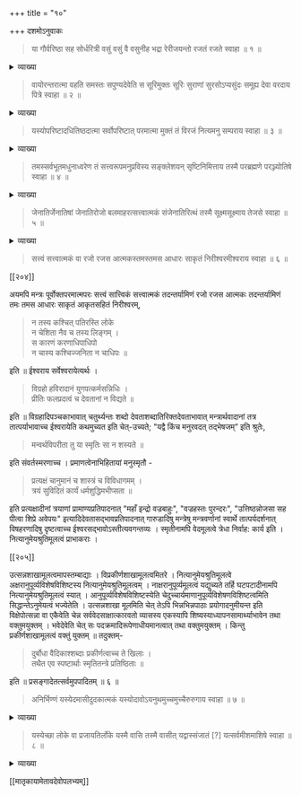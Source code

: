 +++
title = "१०"

+++
दशमोऽनुवाकः 

> या गौर्वरिष्ठा सह सोर्धरित्री वसुं वसुं वै वसुनीह भद्रा 
रेरीजयन्तो रजतं रजते स्वाहा ॥ १ ॥ 

<details><summary>व्याख्या</summary>

या गौः वरिष्ठा धरित्री विश्वंभरा वरिष्ठा या गौः भूत्वा वसुं व्रीहियवादिकं वसुं द्रव्यादिकं वसुनीह भूलोके तत्तज्जात्यानुसारेण दुग्ध्वा 
 
[[१९६]]

जङ्गमाजङ्गमादिकं च परमात्मना सह सोर्भद्रा शोभनानां कारणभूता बिभर्ति रेरीजयन्तो दीप्तिमन्तो लोकस्थान् रजतं रजोयुक्तं यत्किंचिद्वस्तुजातं रजते दीप्तिं कुर्वते तुभ्यम् ॥ १ ॥

</details>

> वायोरन्तरात्मा वहति समस्तः सपुण्यदेवेति स सूरिमुक्तः सूरिः सुराणां सुरसोऽप्यसुंदः समूह्य देवा वरदाय पित्रे स्वाहा ॥ २ ॥

<details><summary>व्याख्या</summary>

अयं मन्त्रः सुदर्शनपरः । वायोरन्तस्य सुदर्शनस्य वायोर्गतिः अन्तरात्मा बुद्धिरूपः चलस्वरूपमत्यन्तमन्तरितानलम् । 

> चक्रस्वरूपं च मनो धत्ते विष्णुः करे स्थितम् ॥ 

इति ॥ 
समस्तः - 

> विष्णोरपररूपत्वात्सर्वं विष्णुवदाचरेत् ॥ 

इति ॥ 
सर्वस्वरूपी वहति भगवता मनसि यत्किंचिच्चिन्तितं तत्सर्वं प्रापयति स सुदर्शनः सूरिमुक्तः भगवता राक्षसवधादिकं प्रति मुक्तः तद्वधप्रयुक्तदोषाभावात् । सपुण्यदेवेति सर्वत्रापि प्रसिद्धः । सुराणां सूरिः पूज्यः सुरसः हत्त्यादिदोषदुष्टस्य लोके त्याज्यताप्रतिपादनात् तद्दोषाभावात्सुरसः । यद्वा रुद्रनिवासभूतत्वाद्वा असुंदः सुन्द दाहे [?] इति प्रतिसंहारकः । यद्वा प्राणदः अनध्यायेष्वधीयानास्ते चक्रेण हताः प्रणष्टा इति चरणव्यूहैश्छन्दोगानां शिखाग्रहणमात्रेण प्राणदः समूह्य देवा य एवंरूपं सुदर्शनं समूह्य सम्यक् धृत्वा देवाय वरदाय रुद्रस्य वरदायेत्यर्थः । पित्रे "नारायणाद्रुद्रो जायते" इत्यादिश्रुतिभ्यः रुद्रस्य पित्रे रक्षकाय ॥ 
ननु जगत्संहारकस्य कथं सुदर्शने वास उपपद्यत इति चेत् उच्यते । वेङ्कटगिरिमाहात्म्ये — 

> कथं सूर्ये परित्यज्य प्रभाऽन्यस्य भविष्यति ।  
एवं श्रीकौस्तुभं चक्रं शार्ङ्गं शङ्खं तथैव च ॥ 
> 
> [[१९७]]
>
> एवमादीनि वस्तूनि नित्यसिद्धानि शङ्कर ।  
नैतेषां च परित्यागे नान्यस्तेषां व्यपाश्रयः ॥  
अशक्यमिदमत्यर्थमित्याह प्रमथाधिपम् ।  
स चाह चान्वेतु वक्ष्ये तथैवास्तु यथेप्सितम् ॥ 

तत्रैव - 

> अन्तरात्मा हि सर्वेषां स्तौति नारायणं प्रभुम् ।  
तदशक्यं महच्चक्रं विष्णोरन्यस्य कस्यचित् ॥  
शुद्धसत्त्वस्य तद्विष्णोः सर्वेशस्य मया वपुः ।  
साक्षात्स्पृष्टो महान् भीतस्तमोगुणसमाश्रयः ॥  
यस्तत्त्वं च मया विष्णो दिव्यमङ्गलविग्रह ।  
त्वामेव तदहं नित्यं विष्णोर्नित्यानपायिनम् ॥  
अनुप्रविश्य त्वद्देहे वसिष्यामि सुदर्शन ।  
ननु यद्वैष्णवं तेजः शाणितं विश्वकर्मणा ॥  
जाज्वल्यमानमपतत्तद्भूमौ मुनिसत्तम ।  
तेन चक्रं महाविष्णोः शिबिकामप्यकल्पयत् ॥  
दैत्यः पञ्चजनो नाम प्रभुर्जलभरस्तथा ।  
तस्यास्थिप्रभवं शङ्खमादाय पुरुषोत्तमः ॥ 

इति ॥ 
अनुशासनिके उमा - 

> बहूनामायुधानां तु पिनाकं धर्तुमिच्छसि ।  
किमर्थं देवदेवेश तन्मे शंसितुमर्हसि ॥ 

महेश्वरः - 

> शस्त्रग्रहं ते वक्ष्यामि शृणु धर्मं शुचिस्मिते ।  
युगान्तरे महादेवि कण्वनामा महामुनिः ॥ 
> 
> [[१९८]]
> 
> सेहे तीव्रां तपश्चर्यां कर्तुमेवोभयोः प्रियम् ।   
महाविष्णोश्च या माऽस्ति तां मायां प्रकृतिं विदुः ॥  
लोकयात्रा विना तां तु नैति श्रीः सा स्मृता बुधैः ।  
तस्याः श्रियाः स्त्रियोऽभिन्नाः पूर्षाश्च पुरुषोत्तमात् ॥  
तस्मात्तया श्रिया सार्धं पूजयेत्पुरुषोत्तमम् ।  
संसारचक्रयत्नाभ्यां निजं ते स्यात्सुदर्शनम् ॥  
हंसाख्यं चेतनारूपं सर्वप्राणिहृदि स्थितम् ।  
तच्छङ्खरूपो देवश्च पाञ्चजन्याख्य उच्यते ॥  
पञ्चभूतात्मको ह्यस्य सर्ववेदमयोऽक्षरः ।  
छन्दोमयाभ्यां पक्षाभ्यां युक्तः पक्षिगणेश्वरः ॥  
गरुडो वाहनं चापि विष्णोर्देवस्य कीर्तितः ।  
पृथिवीवायुसंयोगश्चापः शार्ङ्गं हरेः स्मृतः ॥  
तेजो वायुमयो ह्यस्य नाम्ना संशरणाच्छरः ।  
विद्याविद्याशरैर्युक्ते अक्षये ते महेषुधी ॥  
लोकालोकाचलः प्रोक्तो विद्योताख्यं तु खेटकम् ।  
कृतान्तो नन्दकः खड्गं सर्वप्राणिहृदि स्थितम् ॥  
या दण्डनीतिः सा ख्याता गदा कौमोदकी हरेः ।  
सर्वार्थेषु जयो ह्यस्य स त्वजागरता स्थिता ॥  
सर्वबन्धुषु यद्बद्धं प्रेमपाशं परस्परम् ।  
दृढं भ्रातृसमाख्यं तत्त्वाशुसर्वार्थसंगतम् ॥  
सर्वप्राणिषु या शक्तिः शक्तिर्विद्युन्निभा मता ।  
मर्यादा यदधोलोके भेरी सा तु महारवा ॥ 
> 
> [[१९९]] 
>
> संसारभित्तिर्यो देहो लीलाख्यः स हरेर्द्विजाः ।  
यन्मनः शीघ्रगं तस्य स रथः कामगो मतः ॥  
यो वायुर्वाति सोऽश्वस्तु पुण्डरीकपदाह्वयः ।  
इत्येवं ब्रह्मणा चोक्तं तस्माद्देवि श्रिया सह ॥  
आत्मानमस्य जगतो निर्लेपमगुणोऽमलम् ।  
बिभर्ति कौस्तुभमणिस्वरूपं भगवान् हरिः ॥  
श्रीवत्ससंस्थानधरमनन्तेन समाश्रितम् ।  
प्रधानं बुद्धिरप्यास्ते गदारूपेण माधवे ॥  
भूतादिमिन्द्रियादींश्च द्विधा वै परमीश्वरः ।  
बिभर्ति शङ्खरूपेण शार्ङ्गरूपेण च स्थितम् ॥  
चलस्वरूपमत्यन्तं जपेनान्तरितानिलम् ।  
चक्रस्वरूपं च मनो धत्ते विष्णुःकरे स्थितम् ॥  
पञ्चरत्ने तु या माता वैजयन्ती गदाभृतः ।  
सा भूतहेतुसङ्घातभूता माता च वै द्विज ॥  
यानीन्द्रियाण्यशेषेण बुद्धिकर्मात्मकानि वै ।  
शराणि यान्यशेषेण तानि धत्ते जनार्दनः ॥  
बिभर्ति यच्चासिरत्नमच्युतोऽत्यन्तनिर्मलम् ।  
विद्यामयं नु तज्ज्ञानमविद्याचर्मसंस्थितम् ॥  
भूतानि च हृषीकेशो धत्ते सर्वेन्द्रियाणि च ।  
विद्याविद्ये च मैत्रेय सर्वमेतत्समाश्रितम् ॥  
अस्त्रभूषणसंस्थानस्वरूपं रूपवर्जितम् ।  
बिभर्ति मायारूपोऽसौ श्रेयसे भगवान् हरिः ॥  
सविकारं प्रधानं च पुमान् स्वं चाखिलं जगत् ।  
बिभर्ति पुण्डरीकाक्षस्तदेवं परमेश्वरः ॥ 

इति ॥ 

[[२००]]

एवं स्वतः सिद्धानामकृतकानां शङ्खादीनामन्येन धर्तुमशक्यत्वात् योगेन पाञ्चजन्यत्वादिशब्दवाच्यत्वाभावात् रूढ्या पाञ्चजन्यत्वादिकमुपपन्नं ब्रह्मणा कल्पितं शार्ङ्गमिति नाम । एवमन्येषामप्राकृतानां पाञ्चजन्यादिकं परमात्मन एव । अवतारादिष्वन्यत् अप्राकृतं वाचकवृत्तिप्रभृतिर्वा । कल्पितानि शङ्खादीनि ॥ २ ॥

</details>

> यस्योपरिष्टादधितिष्ठदात्मा सर्वोपरिष्टात् परमात्मा मुक्तं 
तं विरजं नित्यमनु सम्पराय स्वाहा ॥ ३ ॥

<details><summary>व्याख्या</summary>

यस्य बद्धस्य उपरिष्टात् बद्धापेक्षया मुक्तपरमसर्वोपरिष्टादधितिष्ठदात्मा बद्धमुक्तनित्यापेक्षया परमात्मा तं विरजं बद्धापेक्षया मुक्तं विरजम् अपहतपाप्मत्वादिगुणविशिष्टं मुक्तापेक्षया नित्यम् अनु साकल्येन सम्पराय उत्कृष्टाय यद्वा प्रकृत्यपेक्षया बद्धायेत्यादि ॥ ३ ॥ 

</details>

> तमस्सर्वभूतमधुनाध्वरेण तं सत्त्वरूपमनुप्रविस्य सङ्क्लेशयन् सृष्टिनिमित्ताय तस्मै परब्रह्मणे परञ्ज्योतिषे स्वाहा ॥ ४ ॥

<details><summary>व्याख्या</summary>

> नासदासीन्नो सदासीत्तदानीम् । नासीद्रजो नो व्योमापरो यत् । किमावरीवः कुहकस्य शर्मन् । अम्भः किमासीद्गहनं गभीरम् । न मृत्युरमृतं तर्हि न । रात्रिया अह्न आसीत् प्रकेतः । आनीदवात‍ँ स्वधया तदेकम् । तस्माद्धान्यं न परः किंच नास । तम आसीत् तमसा गूढमग्रे प्रकेतम् 

इति । जाबालोपनिषदि — 

> ओं तदाहुः । किं तदासीत् । तस्मै स होवाच । न सन्नासन्न सदसदिति तस्मात्तमः स जायते तमसो भूतादिराकाशमाकाशाद्वायुः वायोरभिः अग्नेरापः अद्भ्यः पृथिवी तदण्डं समभवत् । तद्वत्संवत्सरमात्रमुषित्वा द्विधाऽकरोत् । अधस्तात् भूमिरुपरिष्टादाकाशं मध्ये पुरुषो दिव्यः । सहस्रशीर्षा पुरुषः । सहस्राक्षः सहस्रपात् सहस्रबाहुः 
 
[[२०२]]

इति सर्वे तमोभूतं सृष्टेः प्रागा मनोस्तु सत्त्वरूपं सहस्रशीर्षेत्यादिरूपं प्रजासृष्टिनिमित्ताय सृष्ट्यर्थम् । 
श्रीविष्णुपुराणे — 

> प्रकृतिं पुरुषं चैव प्रविश्य स्वेच्छया हरिः ।  
क्षोभयामास सम्प्राप्ते सर्गकाले व्ययः स्वयम् ॥  
प्रकृतिं पुरुषं चैव विध्यनादी उभावपि ।  
मम योनिर्महद्ब्रह्म तस्मिन् गर्भं दधाम्यहम् ।  
सम्भवः सर्वभूतानां ततो भवति भारत ॥ 

एवमुक्तप्रकारेण अनुप्रविश्य प्रकृतिपुरुषौ शंक्लेशयन् सृष्टिमकरोत् । कथमिति चेत् सहस्रबाहुरिति सोऽग्रे भूतानां मृत्युमसृजत् । त्र्यक्षं त्रिपादं खण्डपरशुमजीजनत् । तस्य ब्रह्माभिपेदे स ब्रह्माणमेव विवेश । स मानसात् सप्त पुत्रानसृजत् । ते ह विराजं सप्तमानसानसृजन् प्रजापतयः 

>  ब्राह्मणोऽस्य मुखमासीत् । बाहू राजन्यः कृतः । ऊरू तदस्य यद्वैश्यः । पद्भ्याँ शूद्रो अजायत । चन्द्रमा मनसो जातः । चक्षोः सूर्यो अजायत,

> श्रोत्राद्वायुश्च प्राणश्च हृदयात् इदं जायते अपानान्निषादा यक्षराक्षसगन्धर्वा अप्सरोभ्यः पर्वतो लोमभ्यः ओषधिवनस्पतयो ललाटात् क्रोधजो रुद्रो जायते । तस्यैतस्य महतो भूतस्य निःश्वसितमेतद्यदृग्वेदो यजुर्वेदस्सामवेदोऽथर्वणवेदः शिक्षा कल्पो व्याकरणं छन्दो निरुक्तं ज्योतिषं न्यायो मीमांसा धर्मशास्त्राणि व्याख्यानान्युपव्याख्यानानि सर्वाणि च भूतानि हिरण्यज्योतिर्यस्मिन्नयमात्मा धीयन्ते भुवनानि विश्वा आत्मानं द्विधाऽकरोत् । अर्धेन स्त्री अर्धेन पुरुषो देवो भूत्वा देवानसृजत् ऋषिर्भूत्वा ऋषीन् यक्षराक्षसगन्धर्वान् ग्राम्यानारण्यांश्च पशूनसृजत् । इतरा गा इतरोऽनडुह इतरा बडबा इतरोऽश्वतरान् इतरा गर्दभीः इतरो गर्दभान् इतरा विश्वभरीरितरो विश्वम्भरान् 

इति एवं सृष्टवान् ।

[[२०२]]

अयं परमात्मा क इत्याकाङ्क्षायां तस्मै परब्रह्मणे परञ्ज्योतिष इति पुरुषनारायणपरंब्रह्मपरंतत्त्वपरंज्योतिःपरमात्मादिशब्दवाच्यो नारायण एवेति ज्ञापयितुं परब्रह्मणे परंज्योतिष इत्युक्तम् । परब्रह्मग्रहणात् सर्वमपि गृहीतं भवति । 
किञ्च - 

> तमीश्वराणां परमं महेश्वरं तं देवतानां परमं च दैवतम् ।  
पतिं पतीनां परमं परस्ताद्विदाम देवं भुवनेशमीड्यम् ॥  
न तस्य कार्ये करणं च विद्यते न तत्समश्चाभ्यधिकश्च दृश्यते ।  
परास्य शक्तिर्विविधैव श्रूयते स्वाभाविकी ज्ञानबलक्रिया च ॥ 

इत्यादि । किंच – “यतो वा इमानि भूतानि जायन्ते" इत्यादि । जगत्कारणं ब्रह्मेत्युक्तं जगत्कारणत्वात् विष्ण्वादिमूर्तीनां मूलभूतानां षट्कोशषडूर्मिलेशाभावात् । 

> न भूतसङ्घसंस्थानं देवस्य परमात्मनः ।  
न तस्य प्राकृता मूर्तिर्मांसमेदोऽस्थिसम्मिता ।  
सर्वभूतमयं देहं त्रैलोक्ये सर्वजन्तुषु ॥ 

इत्यप्राकृतत्वात्  "ऋतँ सत्यं परं ब्रह्म" इत्यादिपरब्रह्मस्वरूपप्रतिपादनात् पादादर्धात् त्रिपादात् देवेषु क्रमेणादिमूर्तिश्च मूर्त्या क्रमेण विष्णुं महाविष्णुं सदाविष्णुं व्यापिनारायण इति चतुर्मूर्तयो भवन्तीति मरीच्यादिभिः प्रतिपादितत्वात् "तमीश्वराणां परमं महेश्वरम्" इत्युक्तत्वाच्च । "ऋतमग्निर्वा ऋतमसावादित्यम्" "अग्निस्सर्वा देवताः", "असावादित्यो ब्रह्म" इति समस्तकल्याणगुणाभिप्रायेण ऋतं सत्यमित्युक्तं "पूर्णत्वात् पुरुषः" इति पादनारायणादिषु पूर्णत्वाभावात्पूर्णत्वाद्व्यापिनारायणस्य । 

> परशब्देन च व्यापी नारायण इतीरितः ।  
नारशब्देन जीवानां समूहः प्रोच्यते बुधैः ॥ 
> 
> [[२०३]]
>
> तेषामयनभूतत्वान्नारायण इहोच्यते ।  
नरसम्बन्धिनो नारा नरश्च पुरुषोत्तमः ॥  
नाम्यत्यखिलविज्ञानं नाशयत्यखिलं तमः ।  
नरिष्यति च सर्वत्र नरस्तस्मात्सनातनः ॥  
नरसम्बन्धिनः सर्वे चेतनाचेतनात्मकाः ।  
नृगन्तव्यतया नारा भार्या पोष्यतया नराः ॥

तथा- 

> नियाम्यत्वेन सृज्यत्वप्रवेशभरणैस्तथा ।  
अयं ते निहितो नारात् व्याप्नोति क्रिययाऽखिलम् ॥  
नाराश्चाप्ययनं तस्य तस्मै भावनिरूपणात् ।  
नराणामयनं वासश्चेतनस्यायनं सदा ।  
परमा च गतिस्तेषां नराणामात्मना स्थितिः ॥

व्यापिनारायणपरत्वाभिप्रायेण तस्मै परब्रह्मणे इत्युक्तम् ॥ ४ ॥

</details>

> जेनातिर्जेनातिषां जेनातिरोजो बलमाहरत्सत्त्वात्मकं संजेनातिरित्थं तस्मै सूक्ष्मसूक्ष्माय तेजसे स्वाहा ॥ ५ ॥ 

<details><summary>व्याख्या</summary>

परब्रह्मभूतनारायणस्य माहात्म्यं प्रतिपादयति अत्यन्तदीपवत् सूर्यचन्द्राग्न्यादीनां जेनातिः दीप्तिः ओजः परबलाहरणसामर्थ्यमोजः जगत्सृष्ट्यादिकं कुर्वतस्तस्य श्रीमहाविष्णोः बलं सत्त्वं सत्त्वात्मकं तदन्तर्यामिणां सञ्जेनातिः सम्यक् ज्योतिः इत्थम् उक्तप्रकारेण तस्मै ॥ ५ ॥ 

</details>

> सत्त्वं सत्त्वात्मकं वा रजो रजस आत्मकस्तमस्तमस 
आधारः साकृतं निरीश्वरमीश्वराय स्वाहा ॥ ६ ॥ 
 
[[२०४]]

अयमपि मन्त्रः पूर्वोक्तपरमात्मपरः सत्त्वं सात्त्विकं सत्त्वात्मकं तदन्तर्यामिणं रजो रजस आत्मकः तदन्तर्यामिणं तमः तमस आधारः साकृतं आकृतसहितं निरीश्वरम्, 

> न तस्य कश्चित् पतिरस्ति लोके  
न चेशिता नैव च तस्य लिङ्गम् ।  
स कारणं करणाधिपाधिपो  
न चास्य कश्चिज्जनिता न चाधिपः ॥ 

इति ॥ 
ईश्वराय सर्वेश्वरायेत्यर्थः । 

> विग्रहो हविरादानं युगपत्कर्मसन्निधिः ।  
प्रीतिः फलप्रदत्वं च देवतानां न विद्यते ॥ 

इति ॥ 
विग्रहादिपञ्चकाभावात् चतुर्थ्यन्तः शब्दो देवताशब्दातिरिक्तदेवताभावात् मन्त्रार्थवादानां तत्र तात्पर्याभावाच्च ईश्वरायेति कथमुच्यत इति चेत्-उच्यते; "यद्वै किंच मनुरवदत् तद्भेषजम्” इति श्रुतेः, 

> मन्वर्थविपरीता तु या स्मृतिः सा न शस्यते ॥ 

इति संवर्तस्मरणाच्च । प्रमाणत्वेनाभिहितायां मनुस्मृतौ - 

> प्रत्यक्षं चानुमानं च शास्त्रं च विविधागमम् ।  
त्रयं सुविदितं कार्यं धर्मशुद्धिमभीप्सता ॥ 

इति प्रत्यक्षादीनां त्रयाणां प्रामाण्यप्रतिपादनात् "महाँ इन्द्रो वज्रबाहुः", "वज्रहस्तः पुरन्दरः", "उत्तिष्ठन्नोजसा सह पीत्वा शिप्रे अवेपयः" इत्यादिदेवतासद्भावप्रतिपादनात् गारुडादिषु मन्त्रेषु मन्त्रवर्णानां स्वार्थे तात्पर्यदर्शनात् विषहरणादिषु दृष्टत्वाच्च ईश्वरसद्भावोऽस्तीत्यवगन्तव्यः । स्मृतीनामपि वेदमूलत्वे त्रेधा निर्वाह: कार्य इति । नित्यानुमेयश्रुतिमूलत्वं प्राभाकराः ।
 
[[२०५]]

उत्सन्नशाखामूलत्वमापस्तम्बाद्याः । विप्रकीर्णशाखामूलत्वमितरे । नित्यानुमेयश्रुतिमूलत्वे अक्षरानुपूर्व्यविशेषविशिष्टस्य नित्यानुमेयश्रुतिमूलत्वम् । नाक्षरानुपूर्व्यमूलत्वं यद्युच्यते तर्हि घटपटादीनामपि नित्यानुमेयश्रुतिमूलत्वं स्यात् । आनुपूर्व्यविशेषविशिष्टस्येति चेदुच्चार्यमाणानुपूर्व्यविशेषणविशिष्टत्वमिति सिद्धान्तेऽनुमेयत्वं भज्येतेति । उत्सन्नशाखा मूलमिति चेत् तेऽपि भिन्नभिन्नपाठाः प्रयोगादनुमीयन्त इति विक्षेपोत्सन्ना वा एकैवेति चेन्न सर्ववेदसाक्षात्कारवतो व्यासस्य एकस्यापि शिष्यस्याध्यापनसामार्थ्याभावेन तथा वक्तुमयुक्तम् । भवेदेवेति चेत् सः पदक्रमादिरूपेणाधीयमानत्वात् तथा वक्तुमयुक्तम् । किन्तु प्रकीर्णशाखामूलत्वं वक्तुं युक्तम् ॥ 
तदुक्तम्- 

> दुर्बोधा वैदिकाश्शब्दाः प्रकीर्णत्वाच्च ते खिलाः ।  
तथैत एव स्पष्टार्थाः स्मृतितन्त्रे प्रतिष्ठिताः ॥ 

इति ॥ प्रसङ्गादेतत्सर्वमुपपादितम् ॥ ६ ॥

</details>

> अनिर्भिण्णं यस्येदमासीदुदकात्मकं यस्योदावोऽयनुथमुच्चमुच्चैरुरुगाय स्वाहा ॥ ७ ॥ 

<details><summary>व्याख्या</summary>

यस्य परमात्मनः यदा प्रलयः तदा लोके अनिर्भिण्णं भेदरहितं निरन्तरमुदकात्मकमासीत् । यस्य परमात्मनो दग्धुमिच्छा यदा यदा उदावः उत्कृष्टो दावः प्रलयाग्निः अयनुथं तथा असमृद्धिः उच्चम् अत्यन्तम् उच्चैरुरुगाय श्रुतिस्मृतिषु सर्वत्र अत्यन्तं गायति इति उरुगः तस्मै ॥ ७ ॥

</details>

> यस्येच्छा लोके वा प्रजायतिर्लोके यस्मै वासि तस्मै वासीत् यद्वास्संजातं [?] यत्सर्वमीशमाशिषे स्वाहा ॥ ८ ॥

<details><summary>व्याख्या</summary>
 
यस्य परमात्मनः इच्छा लोके प्रजानामायतिः सृष्ट्यादिकं "सोऽकामयत बहु स्यां प्रजायेयेति" इत्यादिश्रुतेः । मनसैव जगत्सृष्टि-संहारौ करोति यः तस्यां पक्षक्षपणे कियान् विस्तर इति लोके .......... 

</details>

[[मातृकायामेतावदेवोपलभ्यम्]]